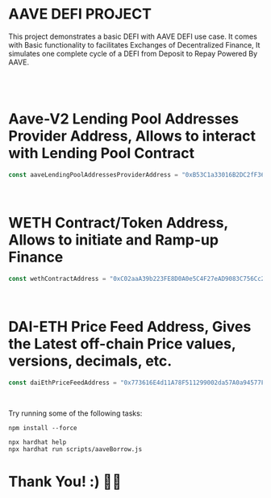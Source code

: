 # AAVE DEFI PROJECT

This project demonstrates a basic DEFI with AAVE DEFI use case. It comes with Basic functionality to facilitates Exchanges of Decentralized Finance, It simulates one complete cycle of a DEFI from Deposit to Repay Powered By AAVE.

<br/>
<br/>

# Aave-V2 Lending Pool Addresses Provider Address, Allows to interact with Lending Pool Contract
```javascript
const aaveLendingPoolAddressesProviderAddress = "0xB53C1a33016B2DC2fF3653530bfF1848a515c8c5";
```

<br/>

# WETH Contract/Token Address, Allows to initiate and Ramp-up Finance
```javascript
const wethContractAddress = "0xC02aaA39b223FE8D0A0e5C4F27eAD9083C756Cc2";
```

<br/>

# DAI-ETH Price Feed Address, Gives the  Latest off-chain Price values, versions, decimals, etc.
```javascript
const daiEthPriceFeedAddress = "0x773616E4d11A78F511299002da57A0a94577F1f4";
```

<br/>

Try running some of the following tasks:

```shell
npm install --force

npx hardhat help
npx hardhat run scripts/aaveBorrow.js
```

# Thank You! :) 🏴‍☠️